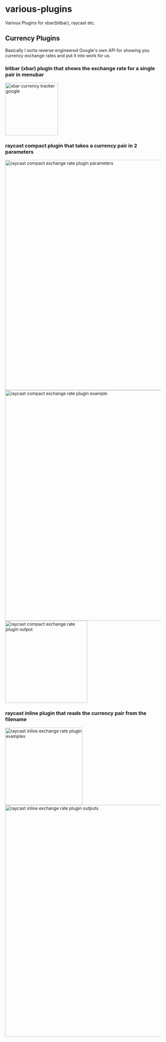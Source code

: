 # various-plugins
Various Plugins for xbar(bitbar), raycast etc.

## Currency Plugins
Basically I sorta reverse engineered Google's own API for showing you currency exchange rates and put it into work for us.

### bitbar (xbar) plugin that shows the exchange rate for a single pair in menubar
 <img width="171" alt="xbar currency tracker google" src="https://user-images.githubusercontent.com/1707616/163879814-9301db51-3e92-4dd1-8b25-5311107b68ce.png">

### raycast compact plugin that takes a currency pair in 2 parameters
<img width="745" alt="raycast compact exchange rate plugin parameters" src="https://user-images.githubusercontent.com/1707616/163880173-232c4906-36a2-41a1-b047-99f93c8483cb.png">
<img width="746" alt="raycast compact exchange rate plugin example" src="https://user-images.githubusercontent.com/1707616/163880614-0b4bcc65-945c-4831-8dbb-5028eb022e0a.png">
<img width="266" alt="raycast compact exchange rate plugin output" src="https://user-images.githubusercontent.com/1707616/163880397-88c7c4dc-713f-4881-9125-374a758680c4.png">

### raycast inline plugin that reads the currency pair from the filename
<img width="250" alt="raycast inline exchange rate plugin examples" src="https://user-images.githubusercontent.com/1707616/163880266-fdbf3a17-43e9-43c3-b8f2-f171a241d3e8.png">
<img width="750" alt="raycast inline exchange rate plugin outputs" src="https://user-images.githubusercontent.com/1707616/163880189-2e5044fd-e4af-48d1-aca0-4d5177a682a9.png">
